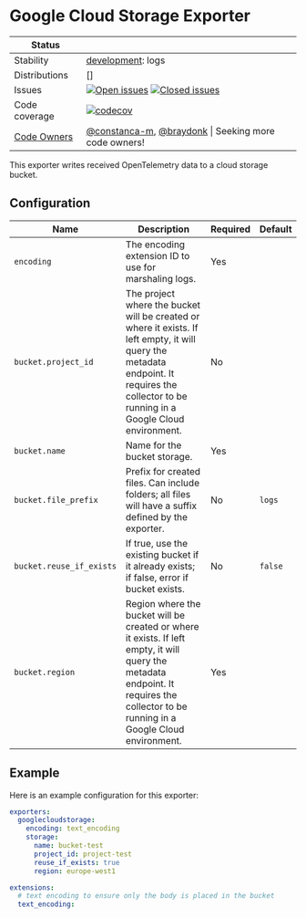 # Google Cloud Storage Exporter

<!-- status autogenerated section -->
| Status        |           |
| ------------- |-----------|
| Stability     | [development]: logs   |
| Distributions | [] |
| Issues        | [![Open issues](https://img.shields.io/github/issues-search/open-telemetry/opentelemetry-collector-contrib?query=is%3Aissue%20is%3Aopen%20label%3Aexporter%2Fgooglecloudstorage%20&label=open&color=orange&logo=opentelemetry)](https://github.com/open-telemetry/opentelemetry-collector-contrib/issues?q=is%3Aopen+is%3Aissue+label%3Aexporter%2Fgooglecloudstorage) [![Closed issues](https://img.shields.io/github/issues-search/open-telemetry/opentelemetry-collector-contrib?query=is%3Aissue%20is%3Aclosed%20label%3Aexporter%2Fgooglecloudstorage%20&label=closed&color=blue&logo=opentelemetry)](https://github.com/open-telemetry/opentelemetry-collector-contrib/issues?q=is%3Aclosed+is%3Aissue+label%3Aexporter%2Fgooglecloudstorage) |
| Code coverage | [![codecov](https://codecov.io/github/open-telemetry/opentelemetry-collector-contrib/graph/main/badge.svg?component=exporter_googlecloudstorage)](https://app.codecov.io/gh/open-telemetry/opentelemetry-collector-contrib/tree/main/?components%5B0%5D=exporter_googlecloudstorage&displayType=list) |
| [Code Owners](https://github.com/open-telemetry/opentelemetry-collector-contrib/blob/main/CONTRIBUTING.md#becoming-a-code-owner)    | [@constanca-m](https://www.github.com/constanca-m), [@braydonk](https://www.github.com/braydonk) \| Seeking more code owners! |

[development]: https://github.com/open-telemetry/opentelemetry-collector/blob/main/docs/component-stability.md#development
<!-- end autogenerated section -->

This exporter writes received OpenTelemetry data to a cloud storage bucket.

## Configuration

| Name                     | Description                                                                                                                                                                                 | Required | Default |
|--------------------------|---------------------------------------------------------------------------------------------------------------------------------------------------------------------------------------------|----------|---------|
| `encoding`               | The encoding extension ID to use for marshaling logs.                                                                                                                                       | Yes      |         |
| `bucket.project_id`      | The project where the bucket will be created or where it exists. If left empty, it will query the metadata endpoint. It requires the collector to be running in a Google Cloud environment. | No       |         |
| `bucket.name`            | Name for the bucket storage.                                                                                                                                                                | Yes      |         |
| `bucket.file_prefix`     | Prefix for created files. Can include folders; all files will have a suffix defined by the exporter.                                                                                        | No       | `logs`  |
| `bucket.reuse_if_exists` | If true, use the existing bucket if it already exists; if false, error if bucket exists.                                                                                                    | No       | `false` |
| `bucket.region`          | Region where the bucket will be created or where it exists. If left empty, it will query the metadata endpoint. It requires the collector to be running in a Google Cloud environment.      | Yes      |         |

## Example

Here is an example configuration for this exporter:

```yaml
exporters:
  googlecloudstorage:
    encoding: text_encoding
    storage:
      name: bucket-test
      project_id: project-test
      reuse_if_exists: true
      region: europe-west1

extensions:
  # text encoding to ensure only the body is placed in the bucket
  text_encoding:
```
